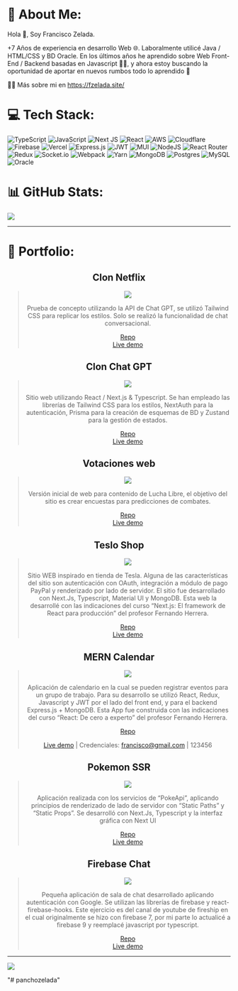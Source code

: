 # 💫 About Me:

Hola 👋, Soy Francisco Zelada.

+7 Años de experiencia en desarrollo Web 🌐. Laboralmente utilicé Java / HTML/CSS y BD Oracle. En los últimos años he aprendido sobre Web Front-End / Backend basadas en Javascript 👨‍💻, y ahora estoy buscando la oportunidad de aportar en nuevos rumbos todo lo aprendido 🚀

🙋‍♂️ Más sobre mi en https://fzelada.site/

# 💻 Tech Stack:

![TypeScript](https://img.shields.io/badge/typescript-%23007ACC.svg?style=for-the-badge&logo=typescript&logoColor=white) ![JavaScript](https://img.shields.io/badge/javascript-%23323330.svg?style=for-the-badge&logo=javascript&logoColor=%23F7DF1E) ![Next JS](https://img.shields.io/badge/Next-black?style=for-the-badge&logo=next.js&logoColor=white) ![React](https://img.shields.io/badge/react-%2320232a.svg?style=for-the-badge&logo=react&logoColor=%2361DAFB) ![AWS](https://img.shields.io/badge/AWS-%23FF9900.svg?style=for-the-badge&logo=amazon-aws&logoColor=white) ![Cloudflare](https://img.shields.io/badge/Cloudflare-F38020?style=for-the-badge&logo=Cloudflare&logoColor=white) ![Firebase](https://img.shields.io/badge/firebase-%23039BE5.svg?style=for-the-badge&logo=firebase) ![Vercel](https://img.shields.io/badge/vercel-%23000000.svg?style=for-the-badge&logo=vercel&logoColor=white) ![Express.js](https://img.shields.io/badge/express.js-%23404d59.svg?style=for-the-badge&logo=express&logoColor=%2361DAFB) ![JWT](https://img.shields.io/badge/JWT-black?style=for-the-badge&logo=JSON%20web%20tokens) ![MUI](https://img.shields.io/badge/MUI-%230081CB.svg?style=for-the-badge&logo=material-ui&logoColor=white) ![NodeJS](https://img.shields.io/badge/node.js-6DA55F?style=for-the-badge&logo=node.js&logoColor=white) ![React Router](https://img.shields.io/badge/React_Router-CA4245?style=for-the-badge&logo=react-router&logoColor=white) ![Redux](https://img.shields.io/badge/redux-%23593d88.svg?style=for-the-badge&logo=redux&logoColor=white) ![Socket.io](https://img.shields.io/badge/Socket.io-black?style=for-the-badge&logo=socket.io&badgeColor=010101) ![Webpack](https://img.shields.io/badge/webpack-%238DD6F9.svg?style=for-the-badge&logo=webpack&logoColor=black) ![Yarn](https://img.shields.io/badge/yarn-%232C8EBB.svg?style=for-the-badge&logo=yarn&logoColor=white) ![MongoDB](https://img.shields.io/badge/MongoDB-%234ea94b.svg?style=for-the-badge&logo=mongodb&logoColor=white) ![Postgres](https://img.shields.io/badge/postgres-%23316192.svg?style=for-the-badge&logo=postgresql&logoColor=white) ![MySQL](https://img.shields.io/badge/mysql-%2300f.svg?style=for-the-badge&logo=mysql&logoColor=white) ![Oracle](https://img.shields.io/badge/Oracle-F80000?style=for-the-badge&logo=oracle&logoColor=white)

# 📊 GitHub Stats:

![](https://github-readme-stats.vercel.app/api/top-langs/?username=panchozelada&theme=dark&hide_border=false&include_all_commits=true&count_private=true&layout=compact)

---

# 💼 Portfolio:

<div  style="text-align:center">

## Clon Netflix

> <p><a href="https://netflix-clone-eight-tawny.vercel.app/" title="Redirect to Clon Netflix">
> <img 
> src="https://res.cloudinary.com/dwvkka6mz/image/upload/v1679001456/github/Dise%C3%B1o_sin_t%C3%ADtulo_10_ll9xrh.png"></a></p>
>
> Prueba de concepto utilizando la API de Chat GPT, se utilizó Tailwind CSS para replicar los estilos. Solo se realizó la funcionalidad de chat conversacional.
>
> [Repo](https://github.com/panchozelada/netflix_clone)  
> [Live demo](https://netflix-clone-eight-tawny.vercel.app/)

## Clon Chat GPT

> <p><a href="https://clon-chat-gpt-nine.vercel.app/" title="Clon Chat GPT">
> <img 
> src="https://res.cloudinary.com/dwvkka6mz/image/upload/v1677861433/clon_chat_vjwthq.png"></a></p>
>
> Sitio web utilizando React / Next.js & Typescript. Se han empleado las librerías de Tailwind CSS para los estilos, NextAuth para la autenticación, Prisma para la creación de esquemas de BD y Zustand para la gestión de estados.
>
> [Repo](https://github.com/panchozelada/clon-chat-gpt)  
> [Live demo](https://clon-chat-gpt-nine.vercel.app/)

## Votaciones web

> <p><a href="https://adpwebsite-7eii.vercel.app/" title="Redirect to Votaciones web">
> <img 
> src="https://res.cloudinary.com/dwvkka6mz/image/upload/v1671228669/adp_zpjbym.png"></a></p>
>
> Versión inicial de web para contenido de Lucha Libre, el objetivo del sitio es crear encuestas para predicciones de combates.
>
> [Repo](https://github.com/panchozelada/adpwebsite)  
> [Live demo](https://adpwebsite-7eii.vercel.app/)

## Teslo Shop

> <p><a href="https://next-teslo-shop-eight.vercel.app/" title="Redirect to Teslo Shop">
> <img 
> src="https://res.cloudinary.com/dwvkka6mz/image/upload/v1671229222/teslo_jbftas.png"></a></p>
>
> Sitio WEB inspirado en tienda de Tesla. Alguna de las características del sitio son autenticación con OAuth, integración a módulo de pago PayPal y renderizado por lado de servidor. El sitio fue desarrollado con Next.Js, Typescript, Material UI y MongoDB. Esta web la desarrollé con las indicaciones del curso “Next.js: El framework de React para producción” del profesor Fernando Herrera.
>
> [Repo](https://github.com/panchozelada/next-teslo-shop/tree/main)  
> [Live demo](https://next-teslo-shop-eight.vercel.app/)

## MERN Calendar

> <p><a href="https://mern-calendar-blond.vercel.app/" title="Redirect to MERN Calendar">
> <img 
> src="https://res.cloudinary.com/dwvkka6mz/image/upload/v1671229119/mern_hs0jzi.png"></a></p>
>
> Aplicación de calendario en la cual se pueden registrar eventos para un grupo de trabajo. Para su desarrollo se utilizó React, Redux, Javascript y JWT por el lado del front end, y para el backend Express.js + MongoDB. Esta App fue construida con las indicaciones del curso “React: De cero a experto” del profesor Fernando Herrera.
>
> [Repo](https://github.com/panchozelada/mern-calendar)
>
> [Live demo](https://mern-calendar-blond.vercel.app/) | Credenciales: francisco@gmail.com | 123456

## Pokemon SSR

> <p><a href="https://next-vercel-pokemon-static.vercel.app/" title="Redirect to Pokemon SSR">
> <img 
> src="https://res.cloudinary.com/dwvkka6mz/image/upload/v1671229352/poke_x6c2vm.png"></a></p>
>
> Aplicación realizada con los servicios de “PokeApi”, aplicando principios de renderizado de lado de servidor con “Static Paths” y “Static Props”. Se desarrolló con Next.Js, Typescript y la interfaz gráfica con Next UI
>
> [Repo](https://github.com/panchozelada/next-vercel-pokemon-static/tree/main)  
> [Live demo](https://next-vercel-pokemon-static.vercel.app/)

## Firebase Chat

> <p><a href="https://react-firebase-v9-chat.vercel.app/" title="Redirect to Firebase Chat">
> <img 
> src="https://res.cloudinary.com/dwvkka6mz/image/upload/v1671228926/chat_jwdaog.png"></a></p>
>
> Pequeña aplicación de sala de chat desarrollado aplicando autenticación con Google. Se utilizan las librerías de firebase y react-firebase-hooks. Este ejercicio es del canal de youtube de fireship en el cual originalmente se hizo con firebase 7, por mi parte lo actualicé a firebase 9 y reemplacé javascript por typescript.
>
> [Repo](https://github.com/panchozelada/react-firebase-v9-chat)  
> [Live demo](https://react-firebase-v9-chat.vercel.app/)

</div>

---

[![](https://visitcount.itsvg.in/api?id=panchozelada&icon=0&color=0)](https://visitcount.itsvg.in)

<!-- Proudly created with GPRM ( https://gprm.itsvg.in ) -->
"# panchozelada" 
